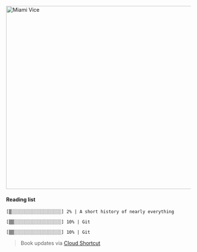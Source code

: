 [<img src="https://media.giphy.com/media/l0IsIMQkVZ0UK1Q7C/giphy.gif" alt="Miami Vice" width="800" height="500">](https://www.youtube.com/watch?v=-aMCzRj3Syg)

  #### Reading list

  ```
  [▒░░░░░░░░░░░░░░░░░░░] 2% | A short history of nearly everything
  
  [▒▒░░░░░░░░░░░░░░░░░░] 10% | Git
  
  [▒▒░░░░░░░░░░░░░░░░░░] 10% | Git
  ```

  > Book updates via [Cloud Shortcut](https://github.com/saschazengler/progress_bar_shortcut)
  